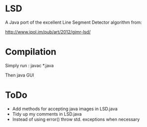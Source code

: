 
LSD
======================

A Java port of the excellent Line Segment Detector algorithm from:

http://www.ipol.im/pub/art/2012/gjmr-lsd/


Compilation
======================

Simply run : javac *.java

Then java GUI

ToDo
======================
* Add methods for accepting java images in LSD.java
* Tidy up my comments in LSD.java
* Instead of using error() throw std. exceptions when necessary
